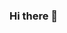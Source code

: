 ### Hi there 👋

<!--
**amanichennu201/amanichennu201** is a ✨ _special_ ✨ repository because its `README.md` (this file) appears on your GitHub profile.

Here are some ideas to get you started:

- 🌱 I’m currently learning web applications
- 💬 Ask me about github.com
- 📫 How to reach me: amanich@gmail.com
- ⚡ Fun fact: I'm so cool.
-->
